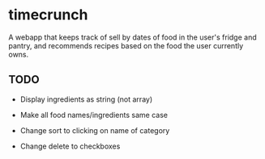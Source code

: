 # timecrunch

A webapp that keeps track of sell by dates of food in the user's fridge and pantry, and recommends recipes based on the food the user currently owns.

## TODO

* Display ingredients as string (not array)

* Make all food names/ingredients same case

* Change sort to clicking on name of category

* Change delete to checkboxes